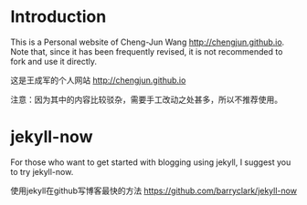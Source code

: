 # Introduction

This is a Personal website of Cheng-Jun Wang http://chengjun.github.io. Note that, since it has been frequently revised, it is not recommended to fork and use it directly. 

这是王成军的个人网站 http://chengjun.github.io

注意：因为其中的内容比较驳杂，需要手工改动之处甚多，所以不推荐使用。

# jekyll-now 
For those who want to get started with blogging using jekyll, I suggest you to try jekyll-now. 

使用jekyll在github写博客最快的方法 https://github.com/barryclark/jekyll-now
